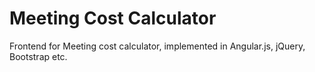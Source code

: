 Meeting Cost Calculator
===

Frontend for Meeting cost calculator, implemented in Angular.js, jQuery, Bootstrap etc.
